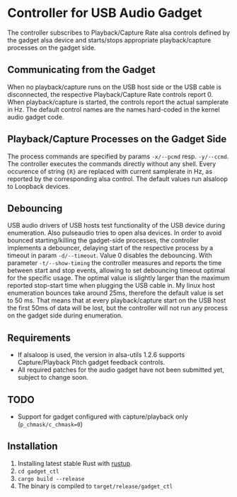 # Controller for USB Audio Gadget
The controller subscribes to Playback/Capture Rate alsa controls defined by the gadget alsa device and starts/stops appropriate playback/capture processes on the gadget side.

## Communicating from the Gadget
When no playback/capture runs on the USB host side or the USB cable is disconnected, the respective Playback/Capture Rate controls report 0. When playback/capture is started, the controls report the actual samplerate in Hz. The default control names are the names hard-coded in the kernel audio gadget code.

## Playback/Capture Processes on the Gadget Side
The process commands are specified by params `-x/--pcmd` resp. `-y/--ccmd`. The controller executes the commands directly without any shell. Every occurence of string `{R}` are replaced with current samplerate in Hz, as reported by the corresponding alsa control.
The default values run alsaloop to Loopback devices.

## Debouncing
USB audio drivers of USB hosts test functionality of the USB device during enumeration. Also pulseaudio tries to open alsa devices. In order to avoid bounced starting/killing the gadget-side processes, the controller implements a debouncer, delaying start of the respective process by a timeout in param `-d/--timeout`. Value 0 disables the debouncing. With parameter `-t/--show-timing` the controller measures and reports the time between start and stop events, allowing to set debouncing timeout optimal for the specific usage. The optimal value is slightly larger than the maximum reported stop-start time when plugging the USB cable in. My linux host enumeration bounces take around 25ms, therefore the default value is set to 50 ms. That means that at every playback/capture start on the USB host the first 50ms of data will be lost, but the controller will not run any process on the gadget side during enumeration.

## Requirements
* If alsaloop is used, the version in alsa-utils 1.2.6 supports Capture/Playback Pitch gadget feedback controls.
* All required patches for the audio gadget have not been submitted yet, subject to change soon.

## TODO
* Support for gadget configured with capture/playback only (`p_chmask/c_chmask=0`)

## Installation
1. Installing latest stable Rust with [rustup](https://www.rust-lang.org/tools/install).
2. `cd gadget_ctl`
3. `cargo build --release`
4. The binary is compiled to `target/release/gadget_ctl`
